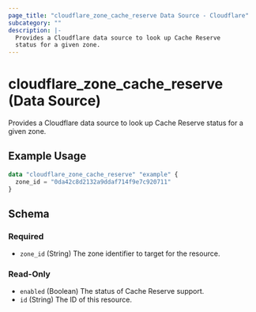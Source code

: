 ```yaml
---
page_title: "cloudflare_zone_cache_reserve Data Source - Cloudflare"
subcategory: ""
description: |-
  Provides a Cloudflare data source to look up Cache Reserve
  status for a given zone.
---
```


# cloudflare_zone_cache_reserve (Data Source)

Provides a Cloudflare data source to look up Cache Reserve
status for a given zone.

## Example Usage

```terraform
data "cloudflare_zone_cache_reserve" "example" {
  zone_id = "0da42c8d2132a9ddaf714f9e7c920711"
}
```
<!-- schema generated by tfplugindocs -->
## Schema

### Required

- `zone_id` (String) The zone identifier to target for the resource.

### Read-Only

- `enabled` (Boolean) The status of Cache Reserve support.
- `id` (String) The ID of this resource.


